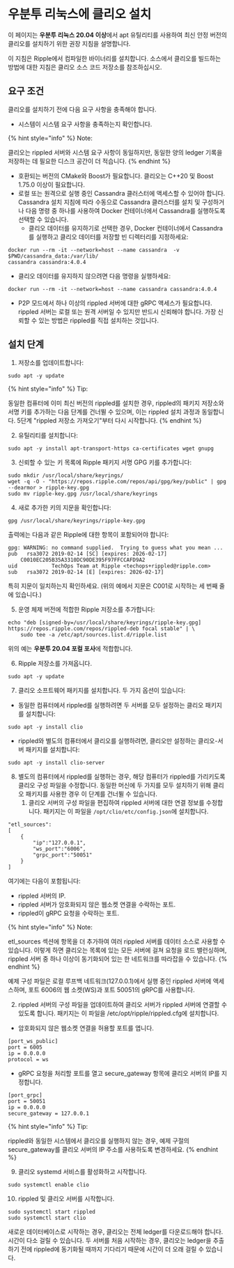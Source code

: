 # 우분투 리눅스에 클리오 설치

이 페이지는 **우분투 리눅스 20.04 이상**에서 apt 유틸리티를 사용하여 최신 안정 버전의 클리오를 설치하기 위한 권장 지침을 설명합니다.

이 지침은 Ripple에서 컴파일한 바이너리를 설치합니다. 소스에서 클리오를 빌드하는 방법에 대한 지침은 클리오 소스 코드 저장소를 참조하십시오.

## 요구 조건

클리오를 설치하기 전에 다음 요구 사항을 충족해야 합니다.

* 시스템이 시스템 요구 사항을 충족하는지 확인합니다.

{% hint style="info" %}
Note:

클리오는 rippled 서버와 시스템 요구 사항이 동일하지만, 동일한 양의 ledger 기록을 저장하는 데 필요한 디스크 공간이 더 적습니다.
{% endhint %}

* 호환되는 버전의 CMake와 Boost가 필요합니다. 클리오는 C++20 및 Boost 1.75.0 이상이 필요합니다.
* 로컬 또는 원격으로 실행 중인 Cassandra 클러스터에 액세스할 수 있어야 합니다. Cassandra 설치 지침에 따라 수동으로 Cassandra 클러스터를 설치 및 구성하거나 다음 명령 중 하나를 사용하여 Docker 컨테이너에서 Cassandra를 실행하도록 선택할 수 있습니다.
  * 클리오 데이터를 유지하기로 선택한 경우, Docker 컨테이너에서 Cassandra를 실행하고 클리오 데이터를 저장할 빈 디렉터리를 지정하세요:

```
docker run --rm -it --network=host --name cassandra  -v $PWD/cassandra_data:/var/lib/
cassandra cassandra:4.0.4
```

* 클리오 데이터를 유지하지 않으려면 다음 명령을 실행하세요:

```
docker run --rm -it --network=host --name cassandra cassandra:4.0.4
```

* P2P 모드에서 하나 이상의 rippled 서버에 대한 gRPC 액세스가 필요합니다. rippled 서버는 로컬 또는 원격 서버일 수 있지만 반드시 신뢰해야 합니다. 가장 신뢰할 수 있는 방법은 rippled를 직접 설치하는 것입니다.

## 설치 단계

1. 저장소를 업데이트합니다:

```
sudo apt -y update
```

{% hint style="info" %}
Tip:

동일한 컴퓨터에 이미 최신 버전의 rippled를 설치한 경우, rippled의 패키지 저장소와 서명 키를 추가하는 다음 단계를 건너뛸 수 있으며, 이는 rippled 설치 과정과 동일합니다. 5단계 "rippled 저장소 가져오기"부터 다시 시작합니다.
{% endhint %}

2. 유틸리티를 설치합니다:

```
sudo apt -y install apt-transport-https ca-certificates wget gnupg
```

3. 신뢰할 수 있는 키 목록에 Ripple 패키지 서명 GPG 키를 추가합니다:

```
sudo mkdir /usr/local/share/keyrings/
wget -q -O - "https://repos.ripple.com/repos/api/gpg/key/public" | gpg --dearmor > ripple-key.gpg
sudo mv ripple-key.gpg /usr/local/share/keyrings
```

4. 새로 추가한 키의 지문을 확인합니다:

```
gpg /usr/local/share/keyrings/ripple-key.gpg
```

출력에는 다음과 같은 Ripple에 대한 항목이 포함되어야 합니다:

```
gpg: WARNING: no command supplied.  Trying to guess what you mean ...
pub   rsa3072 2019-02-14 [SC] [expires: 2026-02-17]
    C0010EC205B35A3310DC90DE395F97FFCCAFD9A2
uid           TechOps Team at Ripple <techops+rippled@ripple.com>
sub   rsa3072 2019-02-14 [E] [expires: 2026-02-17]
```

특히 지문이 일치하는지 확인하세요. (위의 예에서 지문은 C001로 시작하는 세 번째 줄에 있습니다.)

5. 운영 체제 버전에 적합한 Ripple 저장소를 추가합니다:

```
echo "deb [signed-by=/usr/local/share/keyrings/ripple-key.gpg] https://repos.ripple.com/repos/rippled-deb focal stable" | \
    sudo tee -a /etc/apt/sources.list.d/ripple.list
```

위의 예는 **우분투 20.04 포컬 포사**에 적합합니다.

6. Ripple 저장소를 가져옵니다.

```
sudo apt -y update
```

7. 클리오 소프트웨어 패키지를 설치합니다. 두 가지 옵션이 있습니다:

* 동일한 컴퓨터에서 rippled를 실행하려면 두 서버를 모두 설정하는 클리오 패키지를 설치합니다:

```
sudo apt -y install clio
```

* rippled와 별도의 컴퓨터에서 클리오를 실행하려면, 클리오만 설정하는 클리오-서버 패키지를 설치합니다:

```
sudo apt -y install clio-server
```

8. 별도의 컴퓨터에서 rippled를 실행하는 경우, 해당 컴퓨터가 rippled를 가리키도록 클리오 구성 파일을 수정합니다. 동일한 머신에 두 가지를 모두 설치하기 위해 클리오 패키지를 사용한 경우 이 단계를 건너뛸 수 있습니다.
   1. 클리오 서버의 구성 파일을 편집하여 rippled 서버에 대한 연결 정보를 수정합니다. 패키지는 이 파일을 `/opt/clio/etc/config.json`에 설치합니다.

```
"etl_sources":
[
    {
        "ip":"127.0.0.1",
        "ws_port":"6006",
        "grpc_port":"50051"
    }
]
```

여기에는 다음이 포함됩니다:

* rippled 서버의 IP.
* rippled 서버가 암호화되지 않은 웹소켓 연결을 수락하는 포트.
* rippled이 gRPC 요청을 수락하는 포트.

{% hint style="info" %}
Note:

etl\_sources 섹션에 항목을 더 추가하여 여러 rippled 서버를 데이터 소스로 사용할 수 있습니다. 이렇게 하면 클리오는 목록에 있는 모든 서버에 걸쳐 요청을 로드 밸런싱하며, rippled 서버 중 하나 이상이 동기화되어 있는 한 네트워크를 따라잡을 수 있습니다.
{% endhint %}

예제 구성 파일은 로컬 루프백 네트워크(127.0.0.1)에서 실행 중인 rippled 서버에 액세스하며, 포트 6006의 웹 소켓(WS)과 포트 50051의 gRPC를 사용합니다.

2. rippled 서버의 구성 파일을 업데이트하여 클리오 서버가 rippled 서버에 연결할 수 있도록 합니다. 패키지는 이 파일을 /etc/opt/ripple/rippled.cfg에 설치합니다.

* 암호화되지 않은 웹소켓 연결을 허용할 포트를 엽니다.

```
[port_ws_public]
port = 6005
ip = 0.0.0.0
protocol = ws
```

* gRPC 요청을 처리할 포트를 열고 secure\_gateway 항목에 클리오 서버의 IP를 지정합니다.

```
[port_grpc]
port = 50051
ip = 0.0.0.0
secure_gateway = 127.0.0.1
```

{% hint style="info" %}
Tip:

rippled와 동일한 시스템에서 클리오를 실행하지 않는 경우, 예제 구절의 secure\_gateway를 클리오 서버의 IP 주소를 사용하도록 변경하세요.
{% endhint %}

9. 클리오 systemd 서비스를 활성화하고 시작합니다.

```
sudo systemctl enable clio
```

10. rippled 및 클리오 서버를 시작합니다.

```
sudo systemctl start rippled
sudo systemctl start clio
```

새로운 데이터베이스로 시작하는 경우, 클리오는 전체 ledger를 다운로드해야 합니다. 시간이 다소 걸릴 수 있습니다. 두 서버를 처음 시작하는 경우, 클리오는 ledger을 추출하기 전에 rippled에 동기화될 때까지 기다리기 때문에 시간이 더 오래 걸릴 수 있습니다.
